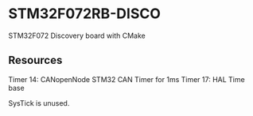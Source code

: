 # STM32F072RB-DISCO
 STM32F072 Discovery board with CMake


## Resources

Timer 14: CANopenNode STM32 CAN Timer for 1ms
Timer 17: HAL Time base

SysTick is unused.
